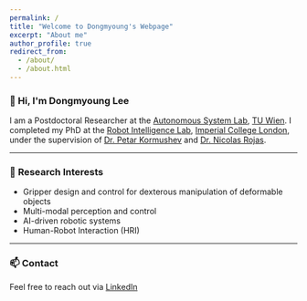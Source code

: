 ```yaml
---
permalink: /
title: "Welcome to Dongmyoung's Webpage"
excerpt: "About me"
author_profile: true
redirect_from: 
  - /about/
  - /about.html
---
```


### 👋 Hi, I'm Dongmyoung Lee

I am a Postdoctoral Researcher at the [Autonomous System Lab](https://www.tuwien.at/en/etit/ict/asl), [TU Wien](https://www.tuwien.at/). I completed my PhD at the [Robot Intelligence Lab](https://www.imperial.ac.uk/robot-intelligence/), [Imperial College London](https://www.imperial.ac.uk/), under the supervision of [Dr. Petar Kormushev](https://profiles.imperial.ac.uk/p.kormushev) and [Dr. Nicolas Rojas](https://www.imperial.ac.uk/people/n.rojas).

---

### 🔬 **Research Interests**  
- Gripper design and control for dexterous manipulation of deformable objects  
- Multi-modal perception and control  
- AI-driven robotic systems  
- Human-Robot Interaction (HRI)

---

### 📫 **Contact** 
Feel free to reach out via [LinkedIn](www.linkedin.com/in/dongmyoung-lee)
